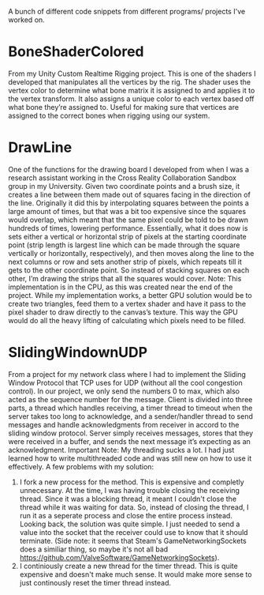 A bunch of different code snippets from different programs/ projects I've worked on.

# BoneShaderColored
From my Unity Custom Realtime Rigging project. This is one of the shaders I developed that manipulates all the vertices by the rig. The shader uses the vertex color to determine what bone matrix it is assigned to and applies it to the vertex transform. It also assigns a unique color to each vertex based off what bone they’re assigned to. Useful for making sure that vertices are assigned to the correct bones when rigging using our system.

# DrawLine
One of the functions for the drawing board I developed from when I was a research assistant working in the Cross Reality Collaboration Sandbox group in my University. Given two coordinate points and a brush size, it creates a line between them made out of squares facing in the direction of the line. Originally it did this by interpolating squares between the points a large amount of times, but that was a bit too expensive since the squares would overlap, which meant that the same pixel could be told to be drawn hundreds of times, lowering performance.
Essentially, what it does now is sets either a vertical or horizontal strip of pixels at the starting coordinate point (strip length is largest line which can be made through the square vertically or horizontally, respectively), and then moves along the line to the next columns or row and sets another strip of pixels, which repeats till it gets to the other coordinate point. So instead of stacking squares on each other, I’m drawing the strips that all the squares would cover.
Note: This implementation is in the CPU, as this was created near the end of the project. While my implementation works, a better GPU solution would be to create two triangles, feed them to a vertex shader and have it pass to the pixel shader to draw directly to the canvas’s texture. This way the GPU would do all the heavy lifting of calculating which pixels need to be filled.

# SlidingWindownUDP
From a project for my network class where I had to implement the Sliding Window Protocol that TCP uses for UDP (without all the cool congestion control). In our project, we only send the numbers 0 to max, which also acted as the sequence number for the message.
Client is divided into three parts, a thread which handles receiving, a timer thread to timeout when the server takes too long to acknowledge, and a sender/handler thread to send messages and handle acknowledgments from receiver in accord to the sliding window protocol. Server simply receives messages, stores that they were received in a buffer, and sends the next message it’s expecting as an acknowledgment.
Important Note: My threading sucks a lot. I had just learned how to write multithreaded code and was still new on how to use it effectively. A few problems with my solution:
1. I fork a new process for the method. This is expensive and completly unnecessary. At the time, I was having trouble closing the receiving thread. Since it was a blocking thread, it meant I couldn't close the thread while it was waiting for data. So, instead of closing the thread, I run it as a seperate process and close the entire process instead. Looking back, the solution was quite simple. I just needed to send a value into the socket that the receiver could use to know that it should terminate. (Side note: it seems that Steam's GameNetworkingSockets does a similiar thing, so maybe it's not all bad https://github.com/ValveSoftware/GameNetworkingSockets).
2. I continiously create a new thread for the timer thread. This is quite expensive and doesn't make much sense. It would make more sense to just continously reset the timer thread instead.
